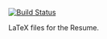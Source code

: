 [![Build Status](https://travis-ci.org/denoza/resume.svg?branch=master)](https://travis-ci.org/denoza/resume)

LaTeX files for the Resume.
